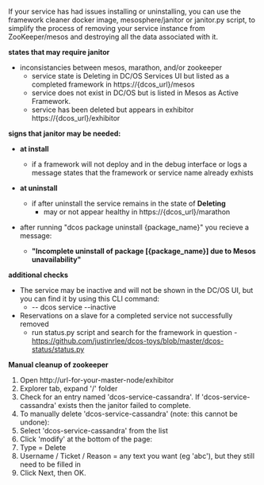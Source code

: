 If your service has had issues installing or uninstalling, you can use the framework cleaner docker image, mesosphere/janitor or janitor.py script, to simplify the process of removing your service instance from ZooKeeper/mesos and destroying all the data associated with it.

**states that may require janitor**
  - inconsistancies between mesos, marathon, and/or zookeeper
     - service state is Deleting in DC/OS Services UI but listed as a completed framework in https://{dcos_url}/mesos
     - service does not exist in DC/OS but is listed in Mesos as Active Framework.
     - service has been deleted but appears in exhibitor https://{dcos_url}/exhibitor
     
**signs that janitor may be needed:**

* **at install**
   - if a framework will not deploy and in the debug interface or logs a message states that the framework or service name already exhists 

* **at uninstall**
   - if after uninstall the service remains in the state of **Deleting**
      - may or not appear healthy in https://{dcos_url}/marathon 

* after running "dcos package uninstall {package_name}" you recieve a message:
  - **"Incomplete uninstall of package [{package_name}] due to Mesos unavailability"**


**additional checks**
* The service may be inactive and will not be shown in the DC/OS UI, but you can find it by using this CLI command:
   - -- dcos service --inactive
* Reservations on a slave for a completed service not successfully removed
    - run status.py script and search for the framework in question
       -https://github.com/justinrlee/dcos-toys/blob/master/dcos-status/status.py
         

**Manual cleanup of zookeeper**
1. Open http://url-for-your-master-node/exhibitor
2. Explorer tab, expand '/' folder
3. Check for an entry named 'dcos-service-cassandra'. If 'dcos-service-cassandra' exists then the janitor failed to complete.
4. To manually delete 'dcos-service-cassandra' (note: this cannot be undone):
5. Select 'dcos-service-cassandra' from the list
6. Click 'modify' at the bottom of the page:
7. Type = Delete
8. Username / Ticket / Reason = any text you want (eg 'abc'), but they still need to be filled in
9. Click Next, then OK.
